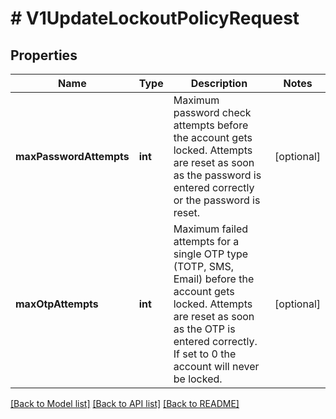 # # V1UpdateLockoutPolicyRequest

## Properties

Name | Type | Description | Notes
------------ | ------------- | ------------- | -------------
**maxPasswordAttempts** | **int** | Maximum password check attempts before the account gets locked. Attempts are reset as soon as the password is entered correctly or the password is reset. | [optional]
**maxOtpAttempts** | **int** | Maximum failed attempts for a single OTP type (TOTP, SMS, Email) before the account gets locked. Attempts are reset as soon as the OTP is entered correctly. If set to 0 the account will never be locked. | [optional]

[[Back to Model list]](../../README.md#models) [[Back to API list]](../../README.md#endpoints) [[Back to README]](../../README.md)
